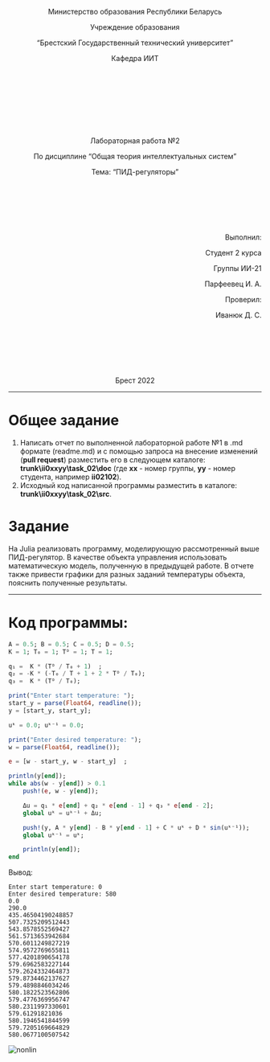 <p align="center"> Министерство образования Республики Беларусь</p>
<p align="center">Учреждение образования</p>
<p align="center">“Брестский Государственный технический университет”</p>
<p align="center">Кафедра ИИТ</p>
<br><br><br><br><br><br><br>
<p align="center">Лабораторная работа №2</p>
<p align="center">По дисциплине “Общая теория интеллектуальных систем”</p>
<p align="center">Тема: “ПИД-регуляторы”</p>
<br><br><br><br><br>
<p align="right">Выполнил:</p>
<p align="right">Студент 2 курса</p>
<p align="right">Группы ИИ-21</p>
<p align="right">Парфеевец И. А.</p>
<p align="right">Проверил:</p>
<p align="right">Иванюк Д. С.</p>
<br><br><br><br><br>
<p align="center">Брест 2022</p>

---

# Общее задание #
1. Написать отчет по выполненной лабораторной работе №1 в .md формате (readme.md) и с помощью запроса на внесение изменений (**pull request**) разместить его в следующем каталоге: **trunk\ii0xxyy\task_02\doc** (где **xx** - номер группы, **yy** - номер студента, например **ii02102**).
2. Исходный код написанной программы разместить в каталоге: **trunk\ii0xxyy\task_02\src**.

# Задание #
На Julia реализовать программу, моделирующую рассмотренный выше ПИД-регулятор.  В качестве объекта управления использовать математическую модель, полученную в предыдущей работе.
В отчете также привести графики для разных заданий температуры объекта, пояснить полученные результаты.

---
# Код программы: #
```julia    
A = 0.5; B = 0.5; C = 0.5; D = 0.5;
K = 1; T₀ = 1; Tᴰ = 1; T = 1;

q₁ =  K * (Tᴰ / T₀ + 1)  ;
q₂ = -K * (-T₀ / T + 1 + 2 * Tᴰ / T₀);
q₃ =  K * (Tᴰ / T₀);

print("Enter start temperature: ");
start_y = parse(Float64, readline());
y = [start_y, start_y];

uᵏ = 0.0; uᵏ⁻¹ = 0.0;

print("Enter desired temperature: ");
w = parse(Float64, readline());

e = [w - start_y, w - start_y]	;

println(y[end]);
while abs(w - y[end]) > 0.1
	push!(e, w - y[end]);

	Δu = q₁ * e[end] + q₂ * e[end - 1] + q₃ * e[end - 2];
	global uᵏ = uᵏ⁻¹ + Δu;

	push!(y, A * y[end] - B * y[end - 1] + C * uᵏ + D * sin(uᵏ⁻¹));
	global uᵏ⁻¹ = uᵏ;

	println(y[end]);
end
```

Вывод:
```
Enter start temperature: 0
Enter desired temperature: 580
0.0
290.0
435.46504190248857
507.7325209512443
543.8578552569427
561.5713653942684
570.6011249827219
574.9572769655811
577.4201890654178
579.6962583227144
579.2624332464873
579.8734462137627
579.4898846034246
580.1822523562806
579.4776369956747
580.2311997330601
579.61291821036
580.1946541844599
579.7205169664829
580.0677100507542
```
![nonlin](https://user-images.githubusercontent.com/113106342/200797270-6cbcf3ef-a7fe-43ea-9fb0-5072021eda56.png)


